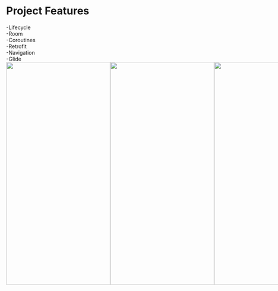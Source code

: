 # Project Features

<div>-Lifecycle</div>
<div>-Room</div>
<div>-Coroutines</div>
<div>-Retrofit</div>
<div>-Navigation</div>
<div>-Glide</div>

<div style="display: flex;">
<img src="https://user-images.githubusercontent.com/63645518/157669695-d3cbfb8d-e738-47ed-8838-539b645fc4dd.jpeg" width="280" height="600">
<img src="https://user-images.githubusercontent.com/63645518/157671010-57bec5dd-4bcc-4ac3-8782-cad8636b8580.jpeg" width="280" height="600">
<img src="https://user-images.githubusercontent.com/63645518/157671023-0d8737d4-79db-48c9-a2fe-7b666793dbc6.jpeg" width="280" height="600">
<img src="https://user-images.githubusercontent.com/63645518/157671040-a9b55eed-6ba2-455e-b87d-165d5607867e.jpeg" width="280" height="600">
</div>





